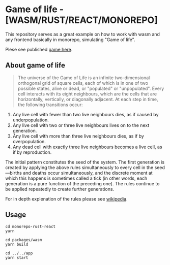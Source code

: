 # Game of life - [WASM/RUST/REACT/MONOREPO]

This repository serves as a great example on how to work with wasm and any frontend basically in monorepo, simulating "Game of life".

Plese see published [game here](https://franzpe.github.io/game-of-life-rust-wasm-monorepo/).

## About game of life

> The universe of the Game of Life is an infinite two-dimensional orthogonal grid of square cells, each of which is in one of two possible states, alive or dead, or "populated" or "unpopulated". Every cell interacts with its eight neighbours, which are the cells that are horizontally, vertically, or diagonally adjacent. At each step in time, the following transitions occur:

1. Any live cell with fewer than two live neighbours dies, as if caused by underpopulation.
2. Any live cell with two or three live neighbours lives on to the next generation.
3. Any live cell with more than three live neighbours dies, as if by overpopulation.
4. Any dead cell with exactly three live neighbours becomes a live cell, as if by reproduction.

The initial pattern constitutes the seed of the system. The first generation is created by applying the above rules simultaneously to every cell in the seed—births and deaths occur simultaneously, and the discrete moment at which this happens is sometimes called a tick (in other words, each generation is a pure function of the preceding one). The rules continue to be applied repeatedly to create further generations.

For in depth explenation of the rules please see [wikipedia](https://en.wikipedia.org/wiki/Conway%27s_Game_of_Life). 

## Usage

```
cd monorepo-rust-react
yarn

cd packages/wasm
yarn build

cd ../../app
yarn start

```
